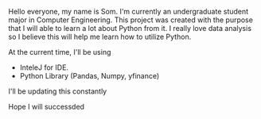 Hello everyone, my name is Som. I'm currently an undergraduate student major in Computer Engineering. This project was created with the 
purpose that I will able to learn a lot about Python from it. I really love data analysis so I believe this will help me learn how to
utilize Python.

At the current time, I'll be using 
- InteleJ for IDE.
- Python Library (Pandas, Numpy, yfinance)

I'll be updating this constantly

Hope I will successded
